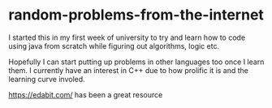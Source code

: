# random-problems-from-the-internet

I started this in my first week of university to try and learn how to code using java from scratch while figuring out algorithms, logic etc. 

Hopefully I can start putting up problems in other languages too once I learn them. I currently have an interest in C++ due to how prolific it is and the learning curve involed.

https://edabit.com/ has been a great resource
